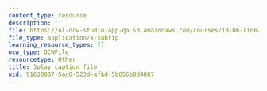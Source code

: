 ```yaml
---
content_type: resource
description: ''
file: https://ol-ocw-studio-app-qa.s3.amazonaws.com/courses/18-06-linear-algebra-spring-2010/916308875ad0523dafbd5b656b8d4887_QVKj3LADCnA.vtt
file_type: application/x-subrip
learning_resource_types: []
ocw_type: OCWFile
resourcetype: Other
title: 3play caption file
uid: 91630887-5ad0-523d-afbd-5b656b8d4887
---
```

